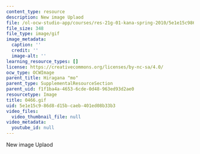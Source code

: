 ```yaml
---
content_type: resource
description: New image Uplaod
file: /ol-ocw-studio-app/courses/res-21g-01-kana-spring-2010/5e1e15c986d8d15bcaeb401ed08b33b3_0466.gif
file_size: 348
file_type: image/gif
image_metadata:
  caption: ''
  credit: ''
  image-alt: ''
learning_resource_types: []
license: https://creativecommons.org/licenses/by-nc-sa/4.0/
ocw_type: OCWImage
parent_title: Hiragana "mo"
parent_type: SupplementalResourceSection
parent_uid: f1f1ba4a-4653-6cde-0d48-963ed93d2ae0
resourcetype: Image
title: 0466.gif
uid: 5e1e15c9-86d8-d15b-caeb-401ed08b33b3
video_files:
  video_thumbnail_file: null
video_metadata:
  youtube_id: null
---
```

New image Uplaod